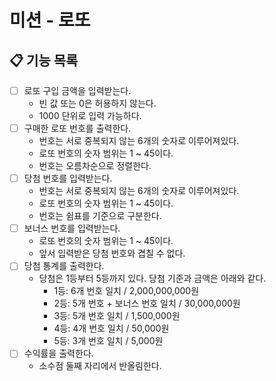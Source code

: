 # 미션 - 로또

## 📋 기능 목록
- [ ] 로또 구입 금액을 입력받는다.
  - 빈 값 또는 0은 허용하지 않는다.
  - 1000 단위로 입력 가능하다.
- [ ] 구매한 로또 번호를 출력한다.
  - 번호는 서로 중복되지 않는 6개의 숫자로 이루어져있다.
  - 로또 번호의 숫자 범위는 1 ~ 45이다.
  - 번호는 오름차순으로 정렬한다.
- [ ] 당첨 번호를 입력받는다.
  - 번호는 서로 중복되지 않는 6개의 숫자로 이루어져있다.
  - 로또 번호의 숫자 범위는 1 ~ 45이다.
  - 번호는 쉼표를 기준으로 구분한다.
- [ ] 보너스 번호를 입력받는다.
  - 로또 번호의 숫자 범위는 1 ~ 45이다.
  - 앞서 입력받은 당첨 번호와 겹칠 수 없다.
- [ ] 당첨 통계를 출력한다.
  - 당첨은 1등부터 5등까지 있다. 당첨 기준과 금액은 아래와 같다.
    - 1등: 6개 번호 일치 / 2,000,000,000원
    - 2등: 5개 번호 + 보너스 번호 일치 / 30,000,000원
    - 3등: 5개 번호 일치 / 1,500,000원
    - 4등: 4개 번호 일치 / 50,000원
    - 5등: 3개 번호 일치 / 5,000원
- [ ] 수익률을 출력한다.
  - 소수점 둘째 자리에서 반올림한다.
